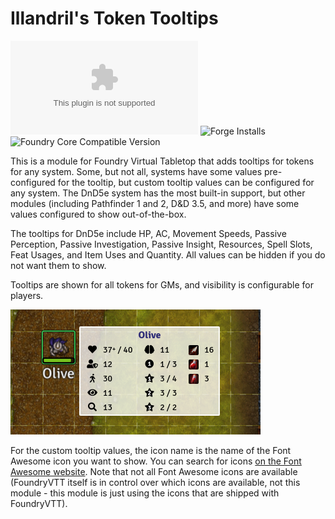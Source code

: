 # Illandril's Token Tooltips
![Latest Release Download Count](https://img.shields.io/github/downloads/illandril/FoundryVTT-token-tooltips/latest/module.zip?color=4b0000&label=Downloads)
![Forge Installs](https://img.shields.io/badge/dynamic/json?color=4b0000&label=Forge%20Installs&query=package.installs&url=http%3A%2F%2Fforge-vtt.com%2Fapi%2Fbazaar%2Fpackage%2Fillandril-token-tooltips&suffix=%25)
![Foundry Core Compatible Version](https://img.shields.io/badge/dynamic/json?color=4b0000&label=Foundry%20Version&query=$.compatibleCoreVersion&url=https%3A%2F%2Fgithub.com%2Fillandril%2FFoundryVTT-token-tooltips%2Freleases%2Flatest%2Fdownload%2Fmodule.json)

This is a module for Foundry Virtual Tabletop that adds tooltips for tokens for any system. Some, but not all, systems have some values pre-configured for the tooltip, but custom tooltip values can be configured for any system. The DnD5e system has the most built-in support, but other modules (including Pathfinder 1 and 2, D&D 3.5, and more) have some values configured to show out-of-the-box.

The tooltips for DnD5e include HP, AC, Movement Speeds, Passive Perception, Passive Investigation, Passive Insight, Resources, Spell Slots, Feat Usages, and Item Uses and Quantity. All values can be hidden if you do not want them to show.

Tooltips are shown for all tokens for GMs, and visibility is configurable for players.

![Screenshot showing tooltips for Olive](/screenshots/example-b.png?raw=true)


For the custom tooltip values, the icon name is the name of the Font Awesome icon you want to show. You can search for icons [on the Font Awesome website](https://fontawesome.com/icons). Note that not all Font Awesome icons are available (FoundryVTT itself is in control over which icons are available, not this module - this module is just using the icons that are shipped with FoundryVTT).
